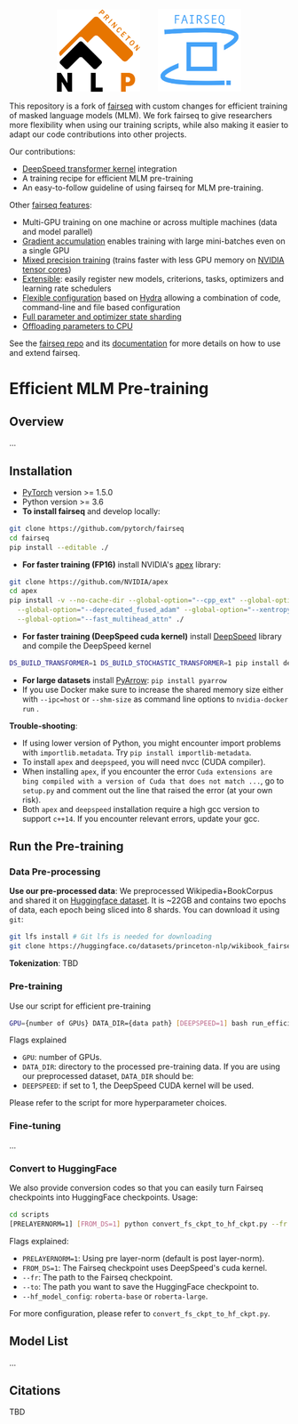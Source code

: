 <p align="center">
  <a href="https://github.com/fairseq/fairseq"><img src="docs/pnlp_logo512.png" width="150" style="padding-right: 2em"></a>
  <a href="https://princeton-nlp.github.io/"><img src="docs/fairseq_logo.png" width="150"></a>
  <br />
</p>

This repository is a fork of [fairseq](https://github.com/fairseq/fairseq) with custom changes for efficient training of masked language models (MLM). We fork fairseq to give researchers more flexibility when using our training scripts,
while also making it easier to adapt our code contributions into other projects.

Our contributions:
* [DeepSpeed transformer kernel](https://www.deepspeed.ai/tutorials/transformer_kernel/) integration
* A training recipe for efficient MLM pre-training
* An easy-to-follow guideline of using fairseq for MLM pre-training. 

Other [fairseq features](https://github.com/fairseq/fairseq#features):
* Multi-GPU training on one machine or across multiple machines (data and model parallel)
* [Gradient accumulation](https://fairseq.readthedocs.io/en/latest/getting_started.html#large-mini-batch-training-with-delayed-updates) enables training with large mini-batches even on a single GPU
* [Mixed precision training](https://fairseq.readthedocs.io/en/latest/getting_started.html#training-with-half-precision-floating-point-fp16) (trains faster with less GPU memory on [NVIDIA tensor cores](https://developer.nvidia.com/tensor-cores))
* [Extensible](https://fairseq.readthedocs.io/en/latest/overview.html): easily register new models, criterions, tasks, optimizers and learning rate schedulers
* [Flexible configuration](docs/hydra_integration.md) based on [Hydra](https://github.com/facebookresearch/hydra) allowing a combination of code, command-line and file based configuration
* [Full parameter and optimizer state sharding](examples/fully_sharded_data_parallel/README.md)
* [Offloading parameters to CPU](examples/fully_sharded_data_parallel/README.md)

See the [fairseq repo](https://github.com/fairseq/fairseq) and its [documentation](https://fairseq.readthedocs.io/) for more details on how to use and extend fairseq.

# Efficient MLM Pre-training
## Overview
...
## Installation
* [PyTorch](http://pytorch.org/) version >= 1.5.0
* Python version >= 3.6
* **To install fairseq** and develop locally:
``` bash
git clone https://github.com/pytorch/fairseq
cd fairseq
pip install --editable ./
```

* **For faster training (FP16)** install NVIDIA's [apex](https://github.com/NVIDIA/apex) library:

``` bash
git clone https://github.com/NVIDIA/apex
cd apex
pip install -v --no-cache-dir --global-option="--cpp_ext" --global-option="--cuda_ext" \
  --global-option="--deprecated_fused_adam" --global-option="--xentropy" \
  --global-option="--fast_multihead_attn" ./
```

* **For faster training (DeepSpeed cuda kernel)** install [DeepSpeed](https://www.deepspeed.ai) library and compile the DeepSpeed kernel

``` bash
DS_BUILD_TRANSFORMER=1 DS_BUILD_STOCHASTIC_TRANSFORMER=1 pip install deepspeed
```

* **For large datasets** install [PyArrow](https://arrow.apache.org/docs/python/install.html#using-pip): `pip install pyarrow`
* If you use Docker make sure to increase the shared memory size either with `--ipc=host` or `--shm-size`
 as command line options to `nvidia-docker run` .

**Trouble-shooting**: 
* If using lower version of Python, you might encounter import problems with `importlib.metadata`. Try `pip install importlib-metadata`.
* To install `apex` and `deepspeed`, you will need nvcc (CUDA compiler). 
* When installing `apex`, if you encounter the error `Cuda extensions are bing compiled with a version of Cuda that does not match ...`, go to `setup.py` and comment out the line that raised the error (at your own risk).
* Both `apex` and `deepspeed` installation require a high gcc version to support `c++14`. If you encounter relevant errors, update your gcc.

## Run the Pre-training
### Data Pre-processing

**Use our pre-processed data**: We preprocessed Wikipedia+BookCorpus and shared it on [Huggingface dataset](https://huggingface.co/datasets/princeton-nlp/wikibook_fairseq_format).
It is ~22GB and contains two epochs of data, each epoch being sliced into 8 shards.
 You can download it using `git`:
```bash
git lfs install # Git lfs is needed for downloading
git clone https://huggingface.co/datasets/princeton-nlp/wikibook_fairseq_format
```

**Tokenization**: TBD

### Pre-training

Use our script for efficient pre-training
``` bash
GPU={number of GPUs} DATA_DIR={data path} [DEEPSPEED=1] bash run_efficient_mlm_recipe.sh
```
Flags explained
* `GPU`: number of GPUs.
* `DATA_DIR`: directory to the processed pre-training data. If you are using our preprocessed dataset, `DATA_DIR` should be:
* `DEEPSPEED`: if set to 1, the DeepSpeed CUDA kernel will be used.

Please refer to the script for more hyperparameter choices.

### Fine-tuning
...
### Convert to HuggingFace

We also provide conversion codes so that you can easily turn Fairseq checkpoints into HuggingFace checkpoints. Usage:

```bash
cd scripts
[PRELAYERNORM=1] [FROM_DS=1] python convert_fs_ckpt_to_hf_ckpt.py --fr {fairseq checkpoint} --to {huggingface checkpoint path} --hf_model_config {roberta-base/roberta-large} 
```

Flags explained:
* `PRELAYERNORM=1`: Using pre layer-norm (default is post layer-norm).
* `FROM_DS=1`: The Fairseq checkpoint uses DeepSpeed's cuda kernel.
* `--fr`: The path to the Fairseq checkpoint.
* `--to`: The path you want to save the HuggingFace checkpoint to.
* `--hf_model_config`: `roberta-base` or `roberta-large`.

For more configuration, please refer to `convert_fs_ckpt_to_hf_ckpt.py`.

## Model List
...

<!-- # Citation

Please cite as:

``` bibtex
@inproceedings{ott2019fairseq,
  title = {fairseq: A Fast, Extensible Toolkit for Sequence Modeling},
  author = {Myle Ott and Sergey Edunov and Alexei Baevski and Angela Fan and Sam Gross and Nathan Ng and David Grangier and Michael Auli},
  booktitle = {Proceedings of NAACL-HLT 2019: Demonstrations},
  year = {2019},
}
``` -->

## Citations

TBD